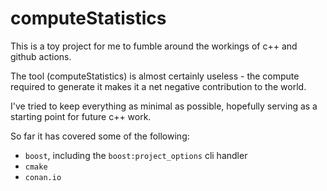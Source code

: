 # computeStatistics
This is a toy project for me to fumble around the workings of c++ and github actions.

The tool (computeStatistics) is almost certainly useless - the compute required to generate it makes it a net negative contribution to the world.

I've tried to keep everything as minimal as possible, hopefully serving as a starting point for future c++ work.

So far it has covered some of the following:
* `boost`, including the `boost:project_options` cli handler
* `cmake`
* `conan.io`
